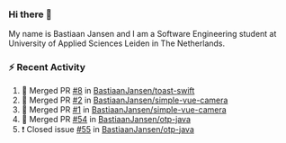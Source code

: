 ### Hi there 👋

My name is Bastiaan Jansen and I am a Software Engineering student at University of Applied Sciences Leiden in The Netherlands. 

### ⚡ Recent Activity
<!--START_SECTION:activity-->
1. 🎉 Merged PR [#8](https://github.com/BastiaanJansen/toast-swift/pull/8) in [BastiaanJansen/toast-swift](https://github.com/BastiaanJansen/toast-swift)
2. 🎉 Merged PR [#2](https://github.com/BastiaanJansen/simple-vue-camera/pull/2) in [BastiaanJansen/simple-vue-camera](https://github.com/BastiaanJansen/simple-vue-camera)
3. 🎉 Merged PR [#1](https://github.com/BastiaanJansen/simple-vue-camera/pull/1) in [BastiaanJansen/simple-vue-camera](https://github.com/BastiaanJansen/simple-vue-camera)
4. 🎉 Merged PR [#54](https://github.com/BastiaanJansen/otp-java/pull/54) in [BastiaanJansen/otp-java](https://github.com/BastiaanJansen/otp-java)
5. ❗️ Closed issue [#55](https://github.com/BastiaanJansen/otp-java/issues/55) in [BastiaanJansen/otp-java](https://github.com/BastiaanJansen/otp-java)
<!--END_SECTION:activity-->

<!--
**BastiaanJansen/BastiaanJansen** is a ✨ _special_ ✨ repository because its `README.md` (this file) appears on your GitHub profile.

Here are some ideas to get you started:

- 🔭 I’m currently working on ...
- 🌱 I’m currently learning ...
- 👯 I’m looking to collaborate on ...
- 🤔 I’m looking for help with ...
- 💬 Ask me about ...
- 📫 How to reach me: ...
- 😄 Pronouns: ...
- ⚡ Fun fact: ...
-->

